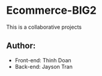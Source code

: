 # Ecommerce-BIG2
This is a collaborative projects

## Author: 
  * Front-end: Thinh Doan 
  * Back-end: Jayson Tran